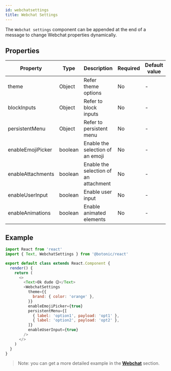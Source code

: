 ```yaml
---
id: webchatsettings
title: Webchat Settings
---
```


The `Webchat settings` component can be appended at the end of a message to change Webchat properties dynamically.

## Properties

| Property          | Type    | Description                           | Required | Default value |
| ----------------- | ------- | ------------------------------------- | -------- | ------------- |
| theme             | Object  | Refer theme options                   | No       | -             |
| blockInputs       | Object  | Refer to block inputs                 | No       | -             |
| persistentMenu    | Object  | Refer to persistent menu              | No       | -             |
| enableEmojiPicker | boolean | Enable the selection of an emoji      | No       | -             |
| enableAttachments | boolean | Enable the selection of an attachment | No       | -             |
| enableUserInput   | boolean | Enable user input                     | No       | -             |
| enableAnimations  | boolean | Enable animated elements              | No       | -             |

## Example

```javascript
import React from 'react'
import { Text, WebchatSettings } from '@botonic/react'

export default class extends React.Component {
  render() {
    return (
      <>
        <Text>Ok dude 😉</Text>
        <WebchatSettings
          theme={{
            brand: { color: 'orange' },
          }}
          enableEmojiPicker={true}
          persistentMenu={[
            { label: 'option1', payload: 'opt1' },
            { label: 'option2', payload: 'opt2' },
          ]}
          enableUserInput={true}
        />
      </>
    )
  }
}
```

> Note: you can get a more detailed example in the **[Webchat](/docs/concepts/webchat)** section.
